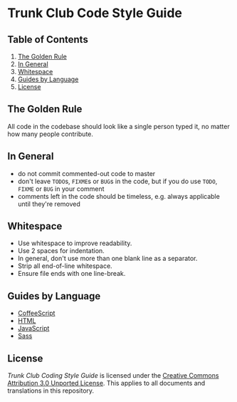 Trunk Club Code Style Guide
==========

## Table of Contents

1. [The Golden Rule](#golden-rule)
2. [In General](#in-general)
3. [Whitespace](#whitespace)
4. [Guides by Language](#guides-by-language)
5. [License](#license)


<a name="golden-rule"></a>
## The Golden Rule

All code in the codebase should look like a single person typed it, no matter how many people contribute.

<a name="in-general"></a>
## In General

- do not commit commented-out code to master
- don't leave `TODO`s, `FIXME`s or `BUG`s in the code, but if you do use `TODO`, `FIXME` or `BUG` in your comment
- comments left in the code should be timeless, e.g. always applicable until they're removed

<a name="whitespace"></a>
## Whitespace

* Use whitespace to improve readability.
* Use 2 spaces for indentation.
* In general, don't use more than one blank line as a separator.
* Strip all end-of-line whitespace.
* Ensure file ends with one line-break.

<a name="guides-by-language"></a>
## Guides by Language

- [CoffeeScript](coffeescript.md)
- [HTML](html.md)
- [JavaScript](javascript.md)
- [Sass](sass.md)

<a name="license"></a>
## License

_Trunk Club Coding Style Guide_ is licensed under the [Creative Commons
Attribution 3.0 Unported License](http://creativecommons.org/licenses/by/3.0/).
This applies to all documents and translations in this repository.
